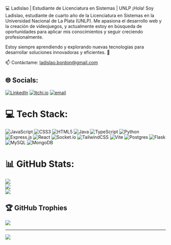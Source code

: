 💻 Ladislao | Estudiante de Licenciatura en Sistemas | UNLP
¡Hola! Soy Ladislao, estudiante de cuarto año de la Licenciatura en Sistemas en la Universidad Nacional de La Plata (UNLP). Me apasiona el desarrollo web y la creación de videojuegos, y actualmente estoy en búsqueda de oportunidades para aplicar mis conocimientos y seguir creciendo profesionalmente.

Estoy siempre aprendiendo y explorando nuevas tecnologías para desarrollar soluciones innovadoras y eficientes. 🚀

📫 Contáctame: ladislao.bordon@gmail.com

## 🌐 Socials:
[![LinkedIn](https://img.shields.io/badge/LinkedIn-%230077B5.svg?logo=linkedin&logoColor=white)](https://www.linkedin.com/in/ladislao-bordon-8312a0285)
[![Itchi.io](https://img.shields.io/badge/Itch.io-D14836?logo=itch.io&logoColor=white)](https://0lalox0.itch.io/)
[![email](https://img.shields.io/badge/Email-D14836?logo=gmail&logoColor=white)](mailto:ladislao.bordon@gmail.com)

# 💻 Tech Stack:
![JavaScript](https://img.shields.io/badge/javascript-%23323330.svg?style=for-the-badge&logo=javascript&logoColor=%23F7DF1E) ![CSS3](https://img.shields.io/badge/css3-%231572B6.svg?style=for-the-badge&logo=css3&logoColor=white) ![HTML5](https://img.shields.io/badge/html5-%23E34F26.svg?style=for-the-badge&logo=html5&logoColor=white) ![Java](https://img.shields.io/badge/java-%23ED8B00.svg?style=for-the-badge&logo=openjdk&logoColor=white) ![TypeScript](https://img.shields.io/badge/typescript-%23007ACC.svg?style=for-the-badge&logo=typescript&logoColor=white) ![Python](https://img.shields.io/badge/python-3670A0?style=for-the-badge&logo=python&logoColor=ffdd54) ![Express.js](https://img.shields.io/badge/express.js-%23404d59.svg?style=for-the-badge&logo=express&logoColor=%2361DAFB)  ![React](https://img.shields.io/badge/react-%2320232a.svg?style=for-the-badge&logo=react&logoColor=%2361DAFB) ![Socket.io](https://img.shields.io/badge/Socket.io-black?style=for-the-badge&logo=socket.io&badgeColor=010101) ![TailwindCSS](https://img.shields.io/badge/tailwindcss-%2338B2AC.svg?style=for-the-badge&logo=tailwind-css&logoColor=white) ![Vite](https://img.shields.io/badge/vite-%23646CFF.svg?style=for-the-badge&logo=vite&logoColor=white) ![Postgres](https://img.shields.io/badge/postgres-%23316192.svg?style=for-the-badge&logo=postgresql&logoColor=white) ![Flask](https://img.shields.io/badge/flask-%23000.svg?style=for-the-badge&logo=flask&logoColor=white) ![MySQL](https://img.shields.io/badge/mysql-4479A1.svg?style=for-the-badge&logo=mysql&logoColor=white) ![MongoDB](https://img.shields.io/badge/MongoDB-%234ea94b.svg?style=for-the-badge&logo=mongodb&logoColor=white)
# 📊 GitHub Stats:
![](https://github-readme-stats.vercel.app/api?username=0lalox0&theme=dark&hide_border=false&include_all_commits=false&count_private=false)<br/>
![](https://nirzak-streak-stats.vercel.app/?user=0lalox0&theme=dark&hide_border=false)<br/>
![](https://github-readme-stats.vercel.app/api/top-langs/?username=0lalox0&theme=dark&hide_border=false&include_all_commits=false&count_private=false&layout=compact)

## 🏆 GitHub Trophies
![](https://github-profile-trophy.vercel.app/?username=0lalox0&theme=radical&no-frame=false&no-bg=true&margin-w=4)

---
[![](https://visitcount.itsvg.in/api?id=0lalox0&icon=0&color=0)](https://visitcount.itsvg.in)

<!-- Proudly created with GPRM ( https://gprm.itsvg.in ) -->
